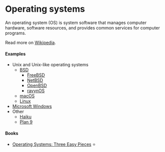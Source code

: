 # Operating systems

An operating system (OS) is system software that manages computer hardware, software resources, and provides common services for computer programs.

Read more on [Wikipedia](https://en.wikipedia.org/wiki/Operating_system).

#### Examples

- Unix and Unix-like operating systems
    - [BSD](https://en.wikipedia.org/wiki/Berkeley_Software_Distribution)
        - [FreeBSD](https://en.wikipedia.org/wiki/FreeBSD)
        - [NetBSD](https://en.wikipedia.org/wiki/NetBSD)
        - [OpenBSD](https://en.wikipedia.org/wiki/OpenBSD)
        - [ravynOS](https://ravynos.com)
    - [macOS](https://en.wikipedia.org/wiki/MacOS)
    - [Linux](linux)
- [Microsoft Windows](https://en.wikipedia.org/wiki/Microsoft_Windows)
- Other
    - [Haiku](https://en.wikipedia.org/wiki/Haiku_(operating_system))
    - [Plan 9](https://en.wikipedia.org/wiki/Plan_9_from_Bell_Labs)

#### Books
- [Operating Systems: Three Easy Pieces](https://pages.cs.wisc.edu/~remzi/OSTEP) ⭐
